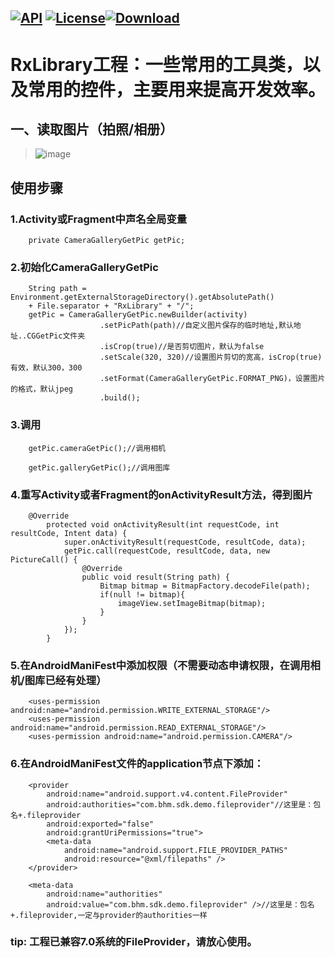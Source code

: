 [![API](https://img.shields.io/badge/API-16%2B-brightgreen.svg)](https://android-arsenal.com/api?level=16) [![License](https://img.shields.io/badge/license-Apache%202-green.svg)](https://www.apache.org/licenses/LICENSE-2.0)[![Download](https://api.bintray.com/packages/bikie/bhm-sdk/BHMLibrary/images/download.svg) ](https://bintray.com/bikie/bhm-sdk/BHMLibrary/_latestVersion)
----
RxLibrary工程：一些常用的工具类，以及常用的控件，主要用来提高开发效率。
=====

一、读取图片（拍照/相册）
-------  
>![image](https://github.com/buhuiming/BHMAndroid/blob/master/screenShots/3.jpg) 


## 使用步骤
>

### 1.Activity或Fragment中声名全局变量

        private CameraGalleryGetPic getPic;

### 2.初始化CameraGalleryGetPic
               
        String path = Environment.getExternalStorageDirectory().getAbsolutePath()
        + File.separator + "RxLibrary" + "/";
        getPic = CameraGalleryGetPic.newBuilder(activity)
                        .setPicPath(path)//自定义图片保存的临时地址,默认地址..CGGetPic文件夹
                        .isCrop(true)//是否剪切图片，默认为false
                        .setScale(320, 320)//设置图片剪切的宽高，isCrop(true)有效，默认300，300
                        .setFormat(CameraGalleryGetPic.FORMAT_PNG)，设置图片的格式，默认jpeg
                        .build();


### 3.调用
        getPic.cameraGetPic();//调用相机
        
        getPic.galleryGetPic();//调用图库
        

### 4.重写Activity或者Fragment的onActivityResult方法，得到图片
 
        @Override
            protected void onActivityResult(int requestCode, int resultCode, Intent data) {
                super.onActivityResult(requestCode, resultCode, data);
                getPic.call(requestCode, resultCode, data, new PictureCall() {
                    @Override
                    public void result(String path) {
                        Bitmap bitmap = BitmapFactory.decodeFile(path);
                        if(null != bitmap){
                            imageView.setImageBitmap(bitmap);
                        }
                    }
                });
            }
            


### 5.在AndroidManiFest中添加权限（不需要动态申请权限，在调用相机/图库已经有处理）
        <uses-permission android:name="android.permission.WRITE_EXTERNAL_STORAGE"/>
        <uses-permission android:name="android.permission.READ_EXTERNAL_STORAGE"/>
        <uses-permission android:name="android.permission.CAMERA"/>

### 6.在AndroidManiFest文件的application节点下添加：
        <provider
            android:name="android.support.v4.content.FileProvider"
            android:authorities="com.bhm.sdk.demo.fileprovider"//这里是：包名+.fileprovider
            android:exported="false"
            android:grantUriPermissions="true">
            <meta-data
                android:name="android.support.FILE_PROVIDER_PATHS"
                android:resource="@xml/filepaths" />
        </provider>

        <meta-data
            android:name="authorities"
            android:value="com.bhm.sdk.demo.fileprovider" />//这里是：包名+.fileprovider,一定与provider的authorities一样
        
### tip: 工程已兼容7.0系统的FileProvider，请放心使用。






